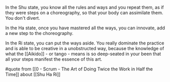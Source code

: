 In the Shu state, you know all the rules and ways and you repeat them, as if they were steps on a choreography, so that your body can assimilate them. You don't divert.

In the Ha state, once you have mastered all the ways, you can innovate, add a new step to the choreography.

In the Ri state, you can put the ways aside. You really dominate the practice and is able to be creative in a unobstructed way, because the knowledge of what the [[Aikido]] - or tango - means is so deep-seated in your been that all your steps manifest the essence of this art.

#quote from [[0 - Scrum - The Art of Doing Twice the Work in Half the Time]] about [[Shu Ha Ri]]
